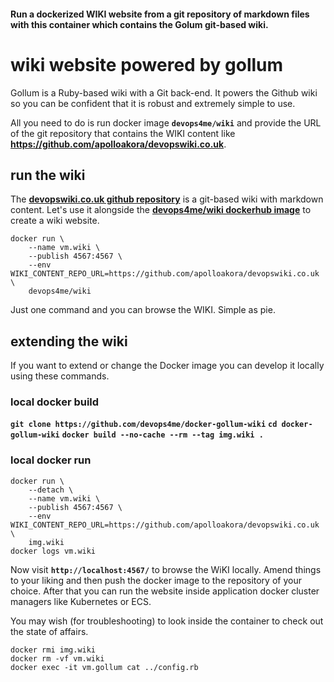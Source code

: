 
#### Run a dockerized WIKI website from a git repository of markdown files with this container which contains the Golum git-based wiki.

# wiki website powered by gollum

Gollum is a Ruby-based wiki with a Git back-end. It powers the Github wiki so you can be confident that it is robust and extremely simple to use.

All you need to do is run docker image **`devops4me/wiki`** and provide the URL of the git repository that contains the WIKI content like **https://github.com/apolloakora/devopswiki.co.uk**.


## run the wiki

The **[devopswiki.co.uk github repository](https://github.com/apolloakora/devopswiki.co.uk)** is a git-based wiki with markdown content. Let's use it alongside the **[devops4me/wiki dockerhub image](https://cloud.docker.com/repository/docker/devops4me/wiki)** to create a wiki website.

```
docker run \
    --name vm.wiki \
    --publish 4567:4567 \
    --env WIKI_CONTENT_REPO_URL=https://github.com/apolloakora/devopswiki.co.uk \
    devops4me/wiki
```

Just one command and you can browse the WIKI. Simple as pie.


## extending the wiki

If you want to extend or change the Docker image you can develop it locally using these commands.

### local docker build

**`git clone https://github.com/devops4me/docker-gollum-wiki`**
**`cd docker-gollum-wiki`**
**`docker build --no-cache --rm --tag img.wiki .`**


### local docker run

```
docker run \
    --detach \
    --name vm.wiki \
    --publish 4567:4567 \
    --env WIKI_CONTENT_REPO_URL=https://github.com/apolloakora/devopswiki.co.uk \
    img.wiki
docker logs vm.wiki
```

Now visit **`http://localhost:4567/`** to browse the WiKI locally. Amend things to your liking and then push the docker image to the repository of your choice. After that you can run the website inside application docker cluster managers like Kubernetes or ECS.

You may wish (for troubleshooting) to look inside the container to check out the state of affairs.

```
docker rmi img.wiki
docker rm -vf vm.wiki
docker exec -it vm.gollum cat ../config.rb
```
